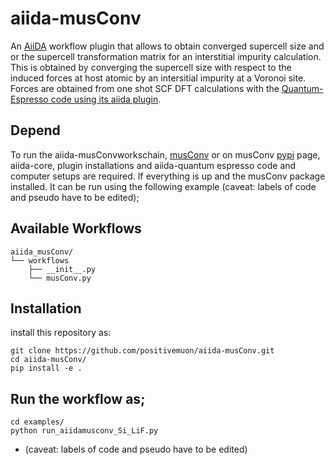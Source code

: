 # aiida-musConv

An [AiiDA](www.aiida.net) workflow plugin that allows to obtain  converged supercell size and or the supercell transformation matrix for an interstitial impurity calculation. This is obtained by converging the supercell size with respect to the induced forces at host atomic by an intersitial impurity at a Voronoi site. Forces are obtained from one shot SCF DFT calculations with  the [Quantum-Espresso code using its aiida plugin](https://aiida-quantumespresso.readthedocs.io/en/latest/).


## Depend
To run the aiida-musConvworkschain, [musConv](https://github.com/positivemuon/musConv) or on musConv [pypi](https://pypi.org/project/musConv/0.0.1/) page, aiida-core, plugin installations and aiida-quantum espresso code and computer setups are required.
If everything is up and the musConv package installed. It can be run using the following example
(caveat: labels of code and pseudo have to be edited);




## Available Workflows
```
aiida_musConv/
└── workflows
    ├── __init__.py
    └── musConv.py
```

## Installation 
install this repository as: 

```
git clone https://github.com/positivemuon/aiida-musConv.git
cd aiida-musConv/
pip install -e .
```

## Run the workflow as;
```
cd examples/
python run_aiidamusconv_Si_LiF.py
```
* (caveat: labels of code and pseudo have to be edited)


